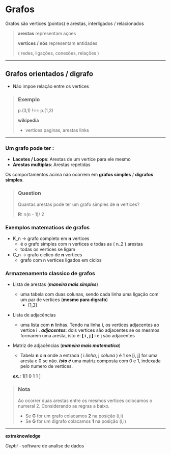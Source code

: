 # Grafos

Grafos são vertices (pontos) e arestas, interligados / relacionados

> **arestas** representam açoes
>
> **vertices / nós** representam entidades
>
> ( redes, ligações, conexões, relações )

---
## Grafos orientados / digrafo


+ Não impoe relação entre os vertices

> ### Exemplo
>
> p.(3,1) !== p.(1,3) 
>
>
>  __wikipedia__
> 
>   + vertices paginas, arestas links
>

---

### Um grafo pode ter :
+ __Lacetes / Loops__: Arestas de um vertice para ele mesmo
+ __Arestas multiplas__: Arestas repetidas 

Os comportamentos acima não ocorrem em __grafos simples__ / __digrafos simples__.

> ### __Question__
> Quantas arestas pode ter um grafo simples de __n__ vertices?
> 
> __R:__ n(n - 1)/ 2 

### __Exemplos matematicos de grafos__
+ K_n -> grafo completo em __n__ vertices 
    + é o grafo simples com n vertices e todas as ( n_2 ) arestas
    + todas os vertices se ligam
+ C_n -> grafo ciclico  de __n__ vertices
    + grafo com n vertices ligados em ciclos

### __Armazenamento classico de grafos__

+ Lista de arestas (___maneira mais simples___) 

    + uma tabela com duas colunas, sendo cada linha uma ligação com um par de vertices (__mesmo para digrafo__) 
        + [1,3]

+ Lista de adjacências

    + uma lista com __n__ linhas. Tendo na linha __i__, os vertices adjacentes   ao vertice __i__ .
    ___adjacentes___: dois vertices são adjacentes se os mesmos formarem uma aresta, isto é: __[ i , j ]__ i e j são adjacentes

+ Matriz de adjacências (___maneira mais matematica___)
    + Tabela __n__ x __n__ onde a entrada ( i *linha*, j *coluna* ) é 1 se [i, j] for uma aresta e 0 se não.
    ___isto é___ uma matriz composta com 0 e 1, indexada pelo numero de vertices.   
                
    ___ex.:___ 1[1  0  1  1 ]

> ### __Nota__
>   Ao ocorrer duas arestas entre os mesmos vertices colocamos o numeral 2. Considerando as regras a baixo.
>
> + Se __G__ for um grafo colacamos __2__ na posição (i,i)
> + Se __G__ for um digrafo colacamos __1__ na posição (i,i)
 
---
**extraknowledge**

_Gephi_ - software de analise de dados